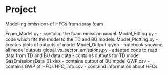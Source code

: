 # Project
Modelling emissions of HFCs from spray foam

Foam_Model.py - containg the foam emission model.
Model_Fitting.py - code which fits the model to the TD and BU models.
Model_Plotting.py - creates plots of outputs of model
Model_Output.ipynb - notebook showing all model outputs
global_vs_sector_emissions.py - adapted code to read data from TD and BU data
data - contains outputs for TD model
GasEmissionsData_01.xlsx - contains output of BU model
GWP.csv - contains GWP of HFCs
HFC_info.csv - containd information about HFCs
